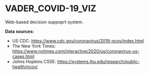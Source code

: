 # VADER_COVID-19_VIZ
Web-based decision suppoprt system.

<b>Data sources:</b>
* US CDC: https://www.cdc.gov/coronavirus/2019-ncov/index.html <br>
* The New York Times: https://www.nytimes.com/interactive/2020/us/coronavirus-us-cases.html <br>
* Johns Hopkins CSSE: https://systems.jhu.edu/research/public-health/ncov/ 

